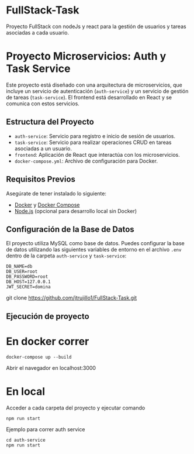 # FullStack-Task

Proyecto FullStack con nodeJs y react para la gestión de usuarios y tareas asociadas a cada usuario.

# Proyecto Microservicios: Auth y Task Service

Este proyecto está diseñado con una arquitectura de microservicios, que incluye un servicio de autenticación (`auth-service`) y un servicio de gestión de tareas (`task-service`). El frontend está desarrollado en React y se comunica con estos servicios.

## Estructura del Proyecto

- `auth-service`: Servicio para registro e inicio de sesión de usuarios.
- `task-service`: Servicio para realizar operaciones CRUD en tareas asociadas a un usuario.
- `frontend`: Aplicación de React que interactúa con los microservicios.
- `docker-compose.yml`: Archivo de configuración para Docker.

## Requisitos Previos

Asegúrate de tener instalado lo siguiente:

- [Docker](https://www.docker.com/get-started) y [Docker Compose](https://docs.docker.com/compose/)
- [Node.js](https://nodejs.org/) (opcional para desarrollo local sin Docker)

## Configuración de la Base de Datos

El proyecto utiliza MySQL como base de datos. Puedes configurar la base de datos utilizando las siguientes variables de entorno en el archivo `.env` dentro de la carpeta `auth-service` y `task-service`:

```plaintext
DB_NAME=db
DB_USER=root
DB_PASSWORD=root
DB_HOST=127.0.0.1
JWT_SECRET=domina
```

git clone https://github.com/jtrujillo1/FullStack-Task.git

## Ejecución de proyecto

# En docker correr

```plaintext
docker-compose up --build
```

Abrir el navegador en localhost:3000

# En local

Acceder a cada carpeta del proyecto y ejecutar comando

```plaintext
npm run start
```

Ejemplo para correr auth service

```plaintext
cd auth-service
npm run start
```

